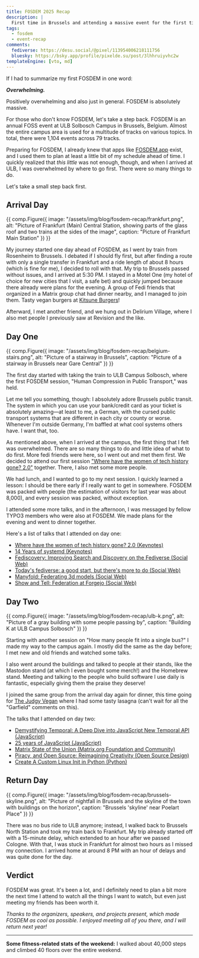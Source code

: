 ```yaml
---
title: FOSDEM 2025 Recap
description: |
  First time in Brussels and attending a massive event for the first time as well!
tags:
  - fosdem
  - event-recap
comments:
  fediverse: https://desu.social/@pixel/113954006218111756
  bluesky: https://bsky.app/profile/pixelde.su/post/3lhhruiyvhc2w
templateEngine: [vto, md]
---
```


If I had to summarize my first FOSDEM in one word:

_**Overwhelming.**_

Positively overwhelming and also just in general. FOSDEM is absolutely massive.

For those who don't know FOSDEM, let's take a step back. FOSDEM is an annual
FOSS event at ULB Solbosch Campus in Brussels, Belgium. Almost the entire campus
area is used for a multitude of tracks on various topics. In total, there were
1,104 events across 79 tracks.

Preparing for FOSDEM, I already knew that apps like
[FOSDEM.app](https://apps.apple.com/app/fosdem-app/id1513719757) exist, and I
used them to plan at least a little bit of my schedule ahead of time. I quickly
realized that _this little_ was not enough, though, and when I arrived at ULB, I
was overwhelmed by where to go first. There were so many things to do.

Let's take a small step back first.

## Arrival Day

<!-- deno-fmt-ignore-start -->
{{ comp.Figure({ 
  image: "/assets/img/blog/fosdem-recap/frankfurt.png",
  alt: "Picture of Frankfurt (Main) Central Station, showing parts of the glass roof and two trains at the sides of the image", 
  caption: "Picture of Frankfurt Main Station"
}) }}
<!-- deno-fmt-ignore-end -->

My journey started one day ahead of FOSDEM, as I went by train from Rosenheim to
Brussels. I debated if I should fly first, but after finding a route with only a
single transfer in Frankfurt and a ride length of about 8 hours (which is fine
for me), I decided to roll with that. My trip to Brussels passed without issues,
and I arrived at 5:30 PM. I stayed in a Motel One (my hotel of choice for new
cities that I visit, a safe bet) and quickly jumped because there already were
plans for the evening. A group of Fedi friends that organized in a Matrix group
chat had dinner nearby, and I managed to join them. Tasty vegan burgers at
[Kitsune Burgers](https://campsite.bio/kitsune)!

Afterward, I met another friend, and we hung out in Delirium Village, where I
also met people I previously saw at Revision and the like.

## Day One

<!-- deno-fmt-ignore-start -->
{{ comp.Figure({ 
  image: "/assets/img/blog/fosdem-recap/belgium-stairs.png",
  alt: "Picture of a stairway in Brussels", 
  caption: "Picture of a stairway in Brussels near Gare Central"
}) }}
<!-- deno-fmt-ignore-end -->

The first day started with taking the train to ULB Campus Solbosch, where the
first FOSDEM session, "Human Compression in Public Transport," was held.

Let me tell you something, though: I absolutely adore Brussels public transit.
The system in which you can use your bank/credit card as your ticket is
absolutely amazing—at least to me, a German, with the cursed public transport
systems that are different in each city or county or worse. Whenever I'm outside
Germany, I'm baffled at what cool systems others have. I want that, too.

As mentioned above, when I arrived at the campus, the first thing that I felt
was overwhelmed. There are so many things to do and little idea of what to do
first. More fedi friends were here, so I went out and met them first. We decided
to attend our first session
["Where have the women of tech history gone? 2.0"](https://fosdem.org/2025/schedule/event/fosdem-2025-4564-where-have-the-women-of-tech-history-gone-2-0/)
together. There, I also met some more people.

We had lunch, and I wanted to go to my next session. I quickly learned a lesson:
I should be there early if I really want to get in somewhere. FOSDEM was packed
with people (the estimation of visitors for last year was about 8,000), and
every session was packed, without exception.

I attended some more talks, and in the afternoon, I was messaged by fellow TYPO3
members who were also at FOSDEM. We made plans for the evening and went to
dinner together.

Here's a list of talks that I attended on day one:

- [Where have the women of tech history gone? 2.0 (Keynotes)](https://fosdem.org/2025/schedule/event/fosdem-2025-4564-where-have-the-women-of-tech-history-gone-2-0/)
- [14 Years of systemd (Keynotes)](https://fosdem.org/2025/schedule/event/fosdem-2025-6648-14-years-of-systemd/)
- [Fediscovery: Improving Search and Discovery on the Fediverse (Social Web)](https://fosdem.org/2025/schedule/event/fosdem-2025-4531-fediscovery-improving-search-and-discovery-on-the-fediverse/)
- [Today's fediverse: a good start, but there's more to do (Social Web)](https://fosdem.org/2025/schedule/event/fosdem-2025-5128-today-s-fediverse-a-good-start-but-there-s-more-to-do/)
- [Manyfold: Federating 3d models (Social Web)](https://fosdem.org/2025/schedule/event/fosdem-2025-4181-manyfold-federating-3d-models/)
- [Show and Tell: Federation at Forgejo (Social Web)](https://fosdem.org/2025/schedule/event/fosdem-2025-5610-show-and-tell-federation-at-forgejo/)

## Day Two

<!-- deno-fmt-ignore-start -->
{{ comp.Figure({ 
  image: "/assets/img/blog/fosdem-recap/ulb-k.png",
  alt: "Picture of a gray building with some people passing by", 
  caption: "Building K at ULB Campus Solbosch"
}) }}
<!-- deno-fmt-ignore-end -->

Starting with another session on "How many people fit into a single bus?" I made
my way to the campus again. I mostly did the same as the day before; I met new
and old friends and watched some talks.

I also went around the buildings and talked to people at their stands, like the
Mastodon stand (at which I even bought some merch!) and the Homebrew stand.
Meeting and talking to the people who build software I use daily is fantastic,
especially giving them the praise they deserve!

I joined the same group from the arrival day again for dinner, this time going
for [The Judgy Vegan](https://www.thejudgyvegan.com) where I had some tasty
lasagna (can't wait for all the "Garfield" comments on this).

The talks that I attended on day two:

- [Demystifying Temporal: A Deep Dive into JavaScript New Temporal API (JavaScript)](https://fosdem.org/2025/schedule/event/fosdem-2025-4397-demystifying-temporal-a-deep-dive-into-javascript-new-temporal-api/)
- [25 years of JavaScript (JavaScript)](https://fosdem.org/2025/schedule/event/fosdem-2025-4227-25-years-of-javascript/)
- [Matrix State of the Union (Matrix.org Foundation and Community)](https://fosdem.org/2025/schedule/event/fosdem-2025-6236-matrix-state-of-the-union/)
- [Piracy, and Open Source: Reimagining Creativity (Open Source Design)](https://fosdem.org/2025/schedule/event/fosdem-2025-5322-piracy-and-open-source-reimagining-creativity/)
- [Create A Custom Linux Init in Python (Python)](https://fosdem.org/2025/schedule/event/fosdem-2025-5260-create-a-custom-linux-init-in-python/)

## Return Day

<!-- deno-fmt-ignore-start -->
{{ comp.Figure({ 
  image: "/assets/img/blog/fosdem-recap/brussels-skyline.png",
  alt: "Picture of nightfall in Brussels and the skyline of the town with buildings on the horizon", 
  caption: "Brussels 'skyline' near Poelart Place"
}) }}
<!-- deno-fmt-ignore-end -->

There was no bus ride to ULB anymore; instead, I walked back to Brussels North
Station and took my train back to Frankfurt. My trip already started off with a
15-minute delay, which extended to an hour after we passed Cologne. With that, I
was stuck in Frankfurt for almost two hours as I missed my connection. I arrived
home at around 8 PM with an hour of delays and was quite done for the day.

## Verdict

FOSDEM was great. It's been a lot, and I definitely need to plan a bit more the
next time I attend to watch all the things I want to watch, but even just
meeting my friends has been worth it.

_Thanks to the organizers, speakers, and projects present, which made FOSDEM as
cool as possible. I enjoyed meeting all of you there, and I will return next
year!_

---

**Some fitness-related stats of the weekend:** I walked about 40,000 steps and
climbed 40 floors over the entire weekend.
